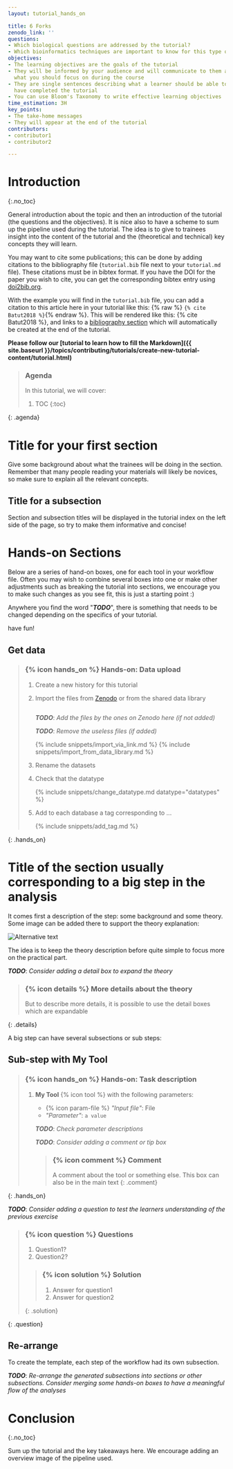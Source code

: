 ```yaml
---
layout: tutorial_hands_on

title: 6 Forks
zenodo_link: ''
questions:
- Which biological questions are addressed by the tutorial?
- Which bioinformatics techniques are important to know for this type of data?
objectives:
- The learning objectives are the goals of the tutorial
- They will be informed by your audience and will communicate to them and to yourself
  what you should focus on during the course
- They are single sentences describing what a learner should be able to do once they
  have completed the tutorial
- You can use Bloom's Taxonomy to write effective learning objectives
time_estimation: 3H
key_points:
- The take-home messages
- They will appear at the end of the tutorial
contributors:
- contributor1
- contributor2

---
```



# Introduction
{:.no_toc}

<!-- This is a comment. -->

General introduction about the topic and then an introduction of the
tutorial (the questions and the objectives). It is nice also to have a
scheme to sum up the pipeline used during the tutorial. The idea is to
give to trainees insight into the content of the tutorial and the (theoretical
and technical) key concepts they will learn.

You may want to cite some publications; this can be done by adding citations to the
bibliography file (`tutorial.bib` file next to your `tutorial.md` file). These citations
must be in bibtex format. If you have the DOI for the paper you wish to cite, you can
get the corresponding bibtex entry using [doi2bib.org](https://doi2bib.org).

With the example you will find in the `tutorial.bib` file, you can add a citation to
this article here in your tutorial like this:
{% raw %} `{% cite Batut2018 %}`{% endraw %}.
This will be rendered like this: {% cite Batut2018 %}, and links to a
[bibliography section](#bibliography) which will automatically be created at the end of the
tutorial.


**Please follow our
[tutorial to learn how to fill the Markdown]({{ site.baseurl }}/topics/contributing/tutorials/create-new-tutorial-content/tutorial.html)**

> ### Agenda
>
> In this tutorial, we will cover:
>
> 1. TOC
> {:toc}
>
{: .agenda}

# Title for your first section

Give some background about what the trainees will be doing in the section.
Remember that many people reading your materials will likely be novices,
so make sure to explain all the relevant concepts.

## Title for a subsection
Section and subsection titles will be displayed in the tutorial index on the left side of
the page, so try to make them informative and concise!

# Hands-on Sections
Below are a series of hand-on boxes, one for each tool in your workflow file.
Often you may wish to combine several boxes into one or make other adjustments such
as breaking the tutorial into sections, we encourage you to make such changes as you
see fit, this is just a starting point :)

Anywhere you find the word "***TODO***", there is something that needs to be changed
depending on the specifics of your tutorial.

have fun!

## Get data

> ### {% icon hands_on %} Hands-on: Data upload
>
> 1. Create a new history for this tutorial
> 2. Import the files from [Zenodo]() or from the shared data library
>
>    ```
>    
>    ```
>    ***TODO***: *Add the files by the ones on Zenodo here (if not added)*
>
>    ***TODO***: *Remove the useless files (if added)*
>
>    {% include snippets/import_via_link.md %}
>    {% include snippets/import_from_data_library.md %}
>
> 3. Rename the datasets
> 4. Check that the datatype
>
>    {% include snippets/change_datatype.md datatype="datatypes" %}
>
> 5. Add to each database a tag corresponding to ...
>
>    {% include snippets/add_tag.md %}
>
{: .hands_on}

# Title of the section usually corresponding to a big step in the analysis

It comes first a description of the step: some background and some theory.
Some image can be added there to support the theory explanation:

![Alternative text](../../images/image_name "Legend of the image")

The idea is to keep the theory description before quite simple to focus more on the practical part.

***TODO***: *Consider adding a detail box to expand the theory*

> ### {% icon details %} More details about the theory
>
> But to describe more details, it is possible to use the detail boxes which are expandable
>
{: .details}

A big step can have several subsections or sub steps:


## Sub-step with **My Tool**

> ### {% icon hands_on %} Hands-on: Task description
>
> 1. **My Tool** {% icon tool %} with the following parameters:
>    - {% icon param-file %} *"Input file"*: File
>    - *"Parameter"*: `a value`
>
>    ***TODO***: *Check parameter descriptions*
>
>    ***TODO***: *Consider adding a comment or tip box*
>
>    > ### {% icon comment %} Comment
>    >
>    > A comment about the tool or something else. This box can also be in the main text
>    {: .comment}
>
{: .hands_on}

***TODO***: *Consider adding a question to test the learners understanding of the previous exercise*

> ### {% icon question %} Questions
>
> 1. Question1?
> 2. Question2?
>
> > ### {% icon solution %} Solution
> >
> > 1. Answer for question1
> > 2. Answer for question2
> >
> {: .solution}
>
{: .question}


## Re-arrange

To create the template, each step of the workflow had its own subsection.

***TODO***: *Re-arrange the generated subsections into sections or other subsections.
Consider merging some hands-on boxes to have a meaningful flow of the analyses*

# Conclusion
{:.no_toc}

Sum up the tutorial and the key takeaways here. We encourage adding an overview image of the
pipeline used.